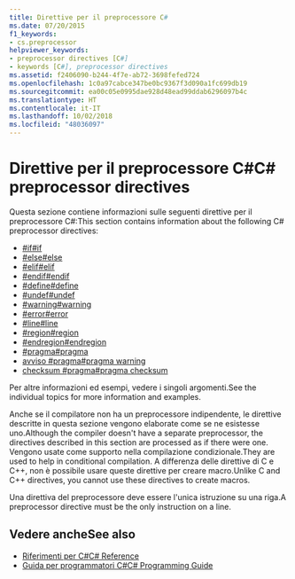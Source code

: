 ```yaml
---
title: Direttive per il preprocessore C#
ms.date: 07/20/2015
f1_keywords:
- cs.preprocessor
helpviewer_keywords:
- preprocessor directives [C#]
- keywords [C#], preprocessor directives
ms.assetid: f2406090-b244-4f7e-ab72-3698fefed724
ms.openlocfilehash: 1c0a97cabce347be0bc9367f3d090a1fc699db19
ms.sourcegitcommit: ea00c05e0995dae928d48ead99ddab6296097b4c
ms.translationtype: HT
ms.contentlocale: it-IT
ms.lasthandoff: 10/02/2018
ms.locfileid: "48036097"
---
```

# <a name="c-preprocessor-directives"></a><span data-ttu-id="febf9-102">Direttive per il preprocessore C#</span><span class="sxs-lookup"><span data-stu-id="febf9-102">C# preprocessor directives</span></span>
<span data-ttu-id="febf9-103">Questa sezione contiene informazioni sulle seguenti direttive per il preprocessore C#:</span><span class="sxs-lookup"><span data-stu-id="febf9-103">This section contains information about the following C# preprocessor directives:</span></span>

- [<span data-ttu-id="febf9-104">#if</span><span class="sxs-lookup"><span data-stu-id="febf9-104">#if</span></span>](../../../csharp/language-reference/preprocessor-directives/preprocessor-if.md)
- [<span data-ttu-id="febf9-105">#else</span><span class="sxs-lookup"><span data-stu-id="febf9-105">#else</span></span>](../../../csharp/language-reference/preprocessor-directives/preprocessor-else.md)
- [<span data-ttu-id="febf9-106">#elif</span><span class="sxs-lookup"><span data-stu-id="febf9-106">#elif</span></span>](../../../csharp/language-reference/preprocessor-directives/preprocessor-elif.md)
- [<span data-ttu-id="febf9-107">#endif</span><span class="sxs-lookup"><span data-stu-id="febf9-107">#endif</span></span>](../../../csharp/language-reference/preprocessor-directives/preprocessor-endif.md)
- [<span data-ttu-id="febf9-108">#define</span><span class="sxs-lookup"><span data-stu-id="febf9-108">#define</span></span>](../../../csharp/language-reference/preprocessor-directives/preprocessor-define.md)
- [<span data-ttu-id="febf9-109">#undef</span><span class="sxs-lookup"><span data-stu-id="febf9-109">#undef</span></span>](../../../csharp/language-reference/preprocessor-directives/preprocessor-undef.md)
- [<span data-ttu-id="febf9-110">#warning</span><span class="sxs-lookup"><span data-stu-id="febf9-110">#warning</span></span>](../../../csharp/language-reference/preprocessor-directives/preprocessor-warning.md)
- [<span data-ttu-id="febf9-111">#error</span><span class="sxs-lookup"><span data-stu-id="febf9-111">#error</span></span>](../../../csharp/language-reference/preprocessor-directives/preprocessor-error.md)
- [<span data-ttu-id="febf9-112">#line</span><span class="sxs-lookup"><span data-stu-id="febf9-112">#line</span></span>](../../../csharp/language-reference/preprocessor-directives/preprocessor-line.md)
- [<span data-ttu-id="febf9-113">#region</span><span class="sxs-lookup"><span data-stu-id="febf9-113">#region</span></span>](../../../csharp/language-reference/preprocessor-directives/preprocessor-region.md)
- [<span data-ttu-id="febf9-114">#endregion</span><span class="sxs-lookup"><span data-stu-id="febf9-114">#endregion</span></span>](../../../csharp/language-reference/preprocessor-directives/preprocessor-endregion.md)
- [<span data-ttu-id="febf9-115">#pragma</span><span class="sxs-lookup"><span data-stu-id="febf9-115">#pragma</span></span>](../../../csharp/language-reference/preprocessor-directives/preprocessor-pragma.md)
- [<span data-ttu-id="febf9-116">avviso #pragma</span><span class="sxs-lookup"><span data-stu-id="febf9-116">#pragma warning</span></span>](../../../csharp/language-reference/preprocessor-directives/preprocessor-pragma-warning.md)
- [<span data-ttu-id="febf9-117">checksum #pragma</span><span class="sxs-lookup"><span data-stu-id="febf9-117">#pragma checksum</span></span>](../../../csharp/language-reference/preprocessor-directives/preprocessor-pragma-checksum.md)

<span data-ttu-id="febf9-118">Per altre informazioni ed esempi, vedere i singoli argomenti.</span><span class="sxs-lookup"><span data-stu-id="febf9-118">See the individual topics for more information and examples.</span></span>

<span data-ttu-id="febf9-119">Anche se il compilatore non ha un preprocessore indipendente, le direttive descritte in questa sezione vengono elaborate come se ne esistesse uno.</span><span class="sxs-lookup"><span data-stu-id="febf9-119">Although the compiler doesn't have a separate preprocessor, the directives described in this section are processed as if there were one.</span></span> <span data-ttu-id="febf9-120">Vengono usate come supporto nella compilazione condizionale.</span><span class="sxs-lookup"><span data-stu-id="febf9-120">They are used to help in conditional compilation.</span></span> <span data-ttu-id="febf9-121">A differenza delle direttive di C e C++, non è possibile usare queste direttive per creare macro.</span><span class="sxs-lookup"><span data-stu-id="febf9-121">Unlike C and C++ directives, you cannot use these directives to create macros.</span></span>

<span data-ttu-id="febf9-122">Una direttiva del preprocessore deve essere l'unica istruzione su una riga.</span><span class="sxs-lookup"><span data-stu-id="febf9-122">A preprocessor directive must be the only instruction on a line.</span></span>

## <a name="see-also"></a><span data-ttu-id="febf9-123">Vedere anche</span><span class="sxs-lookup"><span data-stu-id="febf9-123">See also</span></span>

- [<span data-ttu-id="febf9-124">Riferimenti per C#</span><span class="sxs-lookup"><span data-stu-id="febf9-124">C# Reference</span></span>](../../../csharp/language-reference/index.md)  
- [<span data-ttu-id="febf9-125">Guida per programmatori C#</span><span class="sxs-lookup"><span data-stu-id="febf9-125">C# Programming Guide</span></span>](../../../csharp/programming-guide/index.md)
